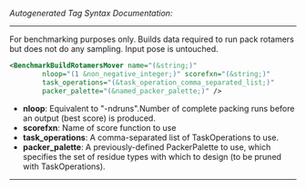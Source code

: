<!-- THIS IS AN AUTOGENERATED FILE: Don't edit it directly, instead change the schema definition in the code itself. -->

_Autogenerated Tag Syntax Documentation:_

---
For benchmarking purposes only. Builds data required to run pack rotamers but does not do any sampling. Input pose is untouched.

```xml
<BenchmarkBuildRotamersMover name="(&string;)"
        nloop="(1 &non_negative_integer;)" scorefxn="(&string;)"
        task_operations="(&task_operation_comma_separated_list;)"
        packer_palette="(&named_packer_palette;)" />
```

-   **nloop**: Equivalent to "-ndruns".Number of complete packing runs before an output (best score) is produced.
-   **scorefxn**: Name of score function to use
-   **task_operations**: A comma-separated list of TaskOperations to use.
-   **packer_palette**: A previously-defined PackerPalette to use, which specifies the set of residue types with which to design (to be pruned with TaskOperations).

---

